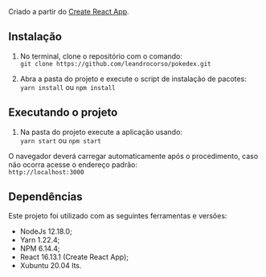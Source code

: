 Criado a partir do [Create React App](https://github.com/facebook/create-react-app).

## Instalação

1. No terminal, clone o repositório com o comando: <br />
`git clone https://github.com/leandrocorso/pokedex.git`

2. Abra a pasta do projeto e execute o script de instalação de pacotes: <br />
`yarn install` ou  `npm install`

## Executando o projeto

1. Na pasta do projeto execute a aplicação usando: <br />
`yarn start` ou `npm start`

O navegador deverá carregar automaticamente após o procedimento, caso não ocorra acesse o endereço padrão: <br />
`http://localhost:3000`


## Dependências

Este projeto foi utilizado com as seguintes ferramentas e versões:

* NodeJs 12.18.0;
* Yarn 1.22.4;
* NPM 6.14.4;
* React 16.13.1 (Create React App);
* Xubuntu 20.04 lts.
